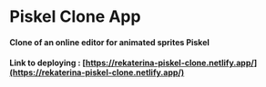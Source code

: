 # Piskel Clone App
#### Clone of an online editor for animated sprites Piskel
#### Link to deploying : [https://rekaterina-piskel-clone.netlify.app/](https://rekaterina-piskel-clone.netlify.app/)
